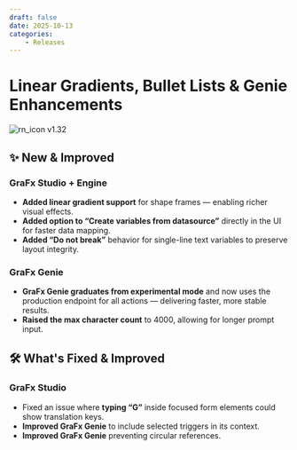 ```yaml
---
draft: false
date: 2025-10-13
categories: 
    - Releases
---
```


# Linear Gradients, Bullet Lists & Genie Enhancements

![rn_icon](/assets/icon-GraFx-Studio.svg) <span class="version-label">v1.32</span>

## ✨ New & Improved

### GraFx Studio + Engine
- **Added linear gradient support** for shape frames — enabling richer visual effects.  
- **Added option to “Create variables from datasource”** directly in the UI for faster data mapping.  
- **Added “Do not break”** behavior for single-line text variables to preserve layout integrity.  

### GraFx Genie
- **GraFx Genie graduates from experimental mode** and now uses the production endpoint for all actions — delivering faster, more stable results.  
- **Raised the max character count** to 4000, allowing for longer prompt input.  

## 🛠️ What's Fixed & Improved

### GraFx Studio
- Fixed an issue where **typing “G”** inside focused form elements could show translation keys.  
- **Improved GraFx Genie** to include selected triggers in its context.  
- **Improved GraFx Genie** preventing circular references.  